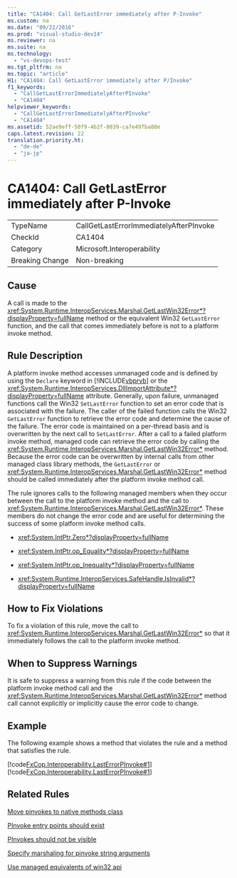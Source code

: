 ```yaml
---
title: "CA1404: Call GetLastError immediately after P-Invoke"
ms.custom: na
ms.date: "09/22/2016"
ms.prod: "visual-studio-dev14"
ms.reviewer: na
ms.suite: na
ms.technology: 
  - "vs-devops-test"
ms.tgt_pltfrm: na
ms.topic: "article"
H1: "CA1404: Call GetLastError immediately after P/Invoke"
f1_keywords: 
  - "CallGetLastErrorImmediatelyAfterPInvoke"
  - "CA1404"
helpviewer_keywords: 
  - "CallGetLastErrorImmediatelyAfterPInvoke"
  - "CA1404"
ms.assetid: 52ae9eff-50f9-4b2f-8039-ca7e49fba88e
caps.latest.revision: 22
translation.priority.ht: 
  - "de-de"
  - "ja-jp"
---
```

# CA1404: Call GetLastError immediately after P-Invoke
|||  
|-|-|  
|TypeName|CallGetLastErrorImmediatelyAfterPInvoke|  
|CheckId|CA1404|  
|Category|Microsoft.Interoperability|  
|Breaking Change|Non-breaking|  
  
## Cause  
 A call is made to the <xref:System.Runtime.InteropServices.Marshal.GetLastWin32Error*?displayProperty=fullName> method or the equivalent Win32 `GetLastError` function, and the call that comes immediately before is not to a platform invoke method.  
  
## Rule Description  
 A platform invoke method accesses unmanaged code and is defined by using the `Declare` keyword in [!INCLUDE[vbprvb](../vs140/includes/vbprvb_md.md)] or the <xref:System.Runtime.InteropServices.DllImportAttribute*?displayProperty=fullName> attribute. Generally, upon failure, unmanaged functions call the Win32 `SetLastError` function to set an error code that is associated with the failure. The caller of the failed function calls the Win32 `GetLastError` function to retrieve the error code and determine the cause of the failure. The error code is maintained on a per-thread basis and is overwritten by the next call to `SetLastError`. After a call to a failed platform invoke method, managed code can retrieve the error code by calling the <xref:System.Runtime.InteropServices.Marshal.GetLastWin32Error*> method. Because the error code can be overwritten by internal calls from other managed class library methods, the `GetLastError` or <xref:System.Runtime.InteropServices.Marshal.GetLastWin32Error*> method should be called immediately after the platform invoke method call.  
  
 The rule ignores calls to the following managed members when they occur between the call to the platform invoke method and the call to <xref:System.Runtime.InteropServices.Marshal.GetLastWin32Error*>. These members do not change the error code and are useful for determining the success of some platform invoke method calls.  
  
-   <xref:System.IntPtr.Zero*?displayProperty=fullName>  
  
-   <xref:System.IntPtr.op_Equality*?displayProperty=fullName>  
  
-   <xref:System.IntPtr.op_Inequality*?displayProperty=fullName>  
  
-   <xref:System.Runtime.InteropServices.SafeHandle.IsInvalid*?displayProperty=fullName>  
  
## How to Fix Violations  
 To fix a violation of this rule, move the call to <xref:System.Runtime.InteropServices.Marshal.GetLastWin32Error*> so that it immediately follows the call to the platform invoke method.  
  
## When to Suppress Warnings  
 It is safe to suppress a warning from this rule if the code between the platform invoke method call and the <xref:System.Runtime.InteropServices.Marshal.GetLastWin32Error*> method call cannot explicitly or implicitly cause the error code to change.  
  
## Example  
 The following example shows a method that violates the rule and a method that satisfies the rule.  
  
 [!code[FxCop.Interoperability.LastErrorPInvoke#1](../vs140/codesnippet/VisualBasic/ca1404--call-getlasterror-immediately-after-p-invoke_1.vb)]
[!code[FxCop.Interoperability.LastErrorPInvoke#1](../vs140/codesnippet/CSharp/ca1404--call-getlasterror-immediately-after-p-invoke_1.cs)]  
  
## Related Rules  
 [Move pinvokes to native methods class](../vs140/ca1060--move-p-invokes-to-nativemethods-class.md)  
  
 [PInvoke entry points should exist](../vs140/ca1400--p-invoke-entry-points-should-exist.md)  
  
 [PInvokes should not be visible](../vs140/ca1401--p-invokes-should-not-be-visible.md)  
  
 [Specify marshaling for pinvoke string arguments](../vs140/ca2101--specify-marshaling-for-p-invoke-string-arguments.md)  
  
 [Use managed equivalents of win32 api](../vs140/ca2205--use-managed-equivalents-of-win32-api.md)